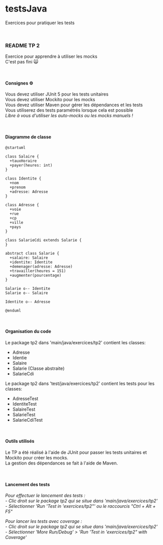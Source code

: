 # testsJava
Exercices pour pratiquer les tests

&nbsp;
### README TP 2
Exercice pour apprendre à utiliser les mocks\
C'est pas fini :scream_cat:

&nbsp;
#### Consignes ⚙️
Vous devez utiliser JUnit 5 pour les tests unitaires\
Vous devez utiliser Mockito pour les mocks\
Vous devez utiliser Maven pour gérer les dépendances et les tests\
Vous utiliserez des tests paramétrés lorsque cela est possible\
_Libre à vous d'utiliser les auto-mocks ou les mocks manuels !_

&nbsp;
#### Diagramme de classe
```puml
@startuml

class Salaire {
  +tauxHoraire
  +payer(heures: int)
}

class Identite {
  +nom
  +prenom
  +adresse: Adresse
}

class Adresse {
  +voie
  +rue
  +cp
  +ville
  +pays
}

class SalarieCdi extends Salarie {
}

abstract class Salarie {
  +salaire: Salaire
  +identite: Identite
  +demenager(adresse: Adresse)
  +travailler(heures = 151)
  +augmenter(pourcentage)
}

Salarie o-- Identite
Salarie o-- Salaire

Identite o-- Adresse

@enduml

```
&nbsp;
#### Organisation du code 
Le package tp2 dans 'main/java/exercices/tp2' contient les classes:
- Adresse
- Identie
- Salaire
- Salarie (Classe abstraite)
- SalarieCdi 

Le package tp2 dans 'test/java/exercices/tp2' contient les tests pour les classes:
- AdresseTest
- IdentiteTest
- SalaireTest
- SalarieTest
- SalarieCdiTest

&nbsp;
#### Outils utilisés

Le TP a été réalisé à l'aide de JUnit pour passer les tests unitaires et Mockito pour créer les mocks.\
La gestion des dépendances se fait à l'aide de Maven.

&nbsp;
#### Lancement des tests

_Pour effectuer le lancement des tests :_\
_- Clic droit sur le package tp2 qui se situe dans 'main/java/exercices/tp2'_\
_- Sélectionner 'Run 'Test in 'exercices/tp2"' ou le raccourcis "Ctrl + Alt + F5"_

_Pour lancer les tests avec coverage :_\
_- Clic droit sur le package tp2 qui se situe dans 'main/java/exercices/tp2'_\
_- Sélectionner 'More Run/Debug' > 'Run 'Test in 'exercices/tp2" with Coverage'_





